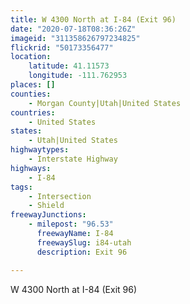 ```yaml
---
title: W 4300 North at I-84 (Exit 96)
date: "2020-07-18T08:36:26Z"
imageid: "311358626797234825"
flickrid: "50173356477"
location:
    latitude: 41.11573
    longitude: -111.762953
places: []
counties:
    - Morgan County|Utah|United States
countries:
    - United States
states:
    - Utah|United States
highwaytypes:
    - Interstate Highway
highways:
    - I-84
tags:
    - Intersection
    - Shield
freewayJunctions:
    - milepost: "96.53"
      freewayName: I-84
      freewaySlug: i84-utah
      description: Exit 96

---
```

W 4300 North at I-84 (Exit 96)